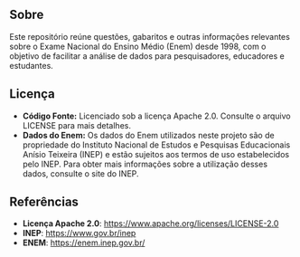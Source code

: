 ## Sobre

Este repositório reúne questões, gabaritos e outras informações relevantes sobre o Exame Nacional do Ensino Médio (Enem) desde 1998, com o objetivo de facilitar a análise de dados para pesquisadores, educadores e estudantes.

## Licença

* **Código Fonte:** Licenciado sob a licença Apache 2.0. Consulte o arquivo LICENSE para mais detalhes.
* **Dados do Enem:** Os dados do Enem utilizados neste projeto são de propriedade do Instituto Nacional de Estudos e Pesquisas Educacionais Anísio Teixeira (INEP) e estão sujeitos aos termos de uso estabelecidos pelo INEP. Para obter mais informações sobre a utilização desses dados, consulte o site do INEP.

## Referências

* **Licença Apache 2.0**: https://www.apache.org/licenses/LICENSE-2.0
* **INEP**: https://www.gov.br/inep
* **ENEM**: https://enem.inep.gov.br/
